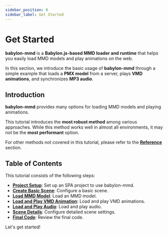 ```yaml
---
sidebar_position: 0
sidebar_label: Get Started
---
```


# Get Started

**babylon-mmd** is a **Babylon.js-based MMD loader and runtime** that helps you easily load MMD models and play animations on the web.

In this section, we introduce the basic usage of **babylon-mmd** through a simple example that loads a **PMX model** from a server, plays **VMD animations**, and synchronizes **MP3 audio**.

## Introduction

**babylon-mmd** provides many options for loading MMD models and playing animations.

This tutorial introduces the **most robust method** among various approaches. While this method works well in almost all environments, it may not be the **most performant** option.

For other methods not covered in this tutorial, please refer to the [**Reference**](../reference/) section.

## Table of Contents

This tutorial consists of the following steps:

- [**Project Setup**](./project-setup): Set up an SPA project to use babylon-mmd.
- [**Create Basic Scene**](./create-basic-scene): Configure a basic scene.
- [**Load MMD Model**](./load-mmd-model): Load an MMD model.
- [**Load and Play VMD Animation**](./load-and-play-vmd-animation): Load and play VMD animations.
- [**Load and Play Audio**](./load-and-play-audio): Load and play audio.
- [**Scene Details**](./scene-details): Configure detailed scene settings.
- [**Final Code**](./final-code): Review the final code.

Let's get started!
